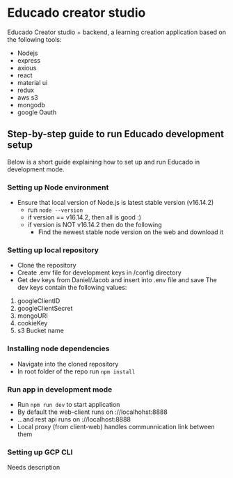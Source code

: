 # Educado creator studio
Educado Creator studio + backend, a learning creation application based on the following tools:

- Nodejs
- express
- axious
- react
- material ui
- redux
- aws s3
- mongodb
- google Oauth

## Step-by-step guide to run Educado development setup
Below is a short guide explaining how to set up and run Educado in development mode. 

### Setting up Node environment
- Ensure that local version of Node.js is latest stable version (v16.14.2)
    - run `node --version`
    - if version == v16.14.2, then all is good :)
    - if version is NOT v16.14.2 then do the following
        - Find the newest stable node version on the web and download it

### Setting up local repository
- Clone the repository
- Create .env file for development keys in /config directory
- Get dev keys from Daniel/Jacob and insert into .env file and save
The dev keys contain the following values:
1. googleClientID
2. googleClientSecret
3. mongoURI
4. cookieKey
5. s3 Bucket name

### Installing node dependencies 
- Navigate into the cloned repository
- In root folder of the repo run `npm install`

### Run app in development mode
- Run `npm run dev` to start application 
- By default the web-client runs on ://localhohst:8888
- ...and rest api runs on ://localhost:8888
- Local proxy (from client-web) handles communnication link between them

### Setting up GCP CLI
Needs description
